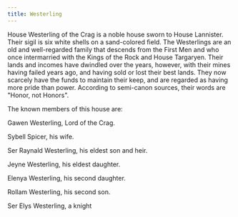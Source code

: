 ```yaml
---
title: Westerling
---
```


House Westerling of the Crag is a noble house sworn to House Lannister. Their sigil is six white shells on a sand-colored field. The Westerlings are an old and well-regarded family that descends from the First Men and who once intermarried with the Kings of the Rock and House Targaryen. Their lands and incomes have dwindled over the years, however, with their mines having failed years ago, and having sold or lost their best lands. They now scarcely have the funds to maintain their keep, and are regarded as having more pride than power. According to semi-canon sources, their words are "Honor, not Honors".

The known members of this house are:

Gawen Westerling, Lord of the Crag.

Sybell Spicer, his wife.

Ser Raynald Westerling, his eldest son and heir.

Jeyne Westerling, his eldest daughter.

Elenya Westerling, his second daughter.

Rollam Westerling, his second son.

Ser Elys Westerling, a knight


